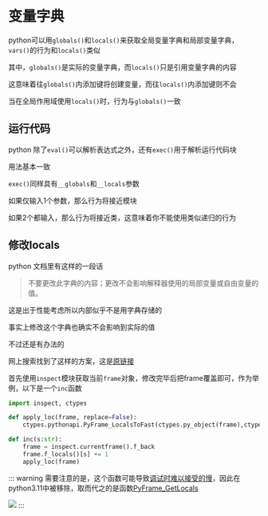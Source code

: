 # 变量字典

python可以用`globals()`和`locals()`来获取全局变量字典和局部变量字典，`vars()`的行为和`locals()`类似

其中，`globals()`是实际的变量字典，而`locals()`只是引用变量字典的内容

这意味着往`globals()`内添加键将创建变量，而往`locals()`内添加键则不会

当在全局作用域使用`locals()`时，行为与`globals()`一致

## 运行代码

python 除了`eval()`可以解析表达式之外，还有`exec()`用于解析运行代码块

用法基本一致

`exec()`同样具有`__globals`和`__locals`参数

如果仅输入1个参数，那么行为将接近模块

如果2个都输入，那么行为将接近类，这意味着你不能使用类似递归的行为

## 修改locals

python 文档里有这样的一段话

> 不要更改此字典的内容；更改不会影响解释器使用的局部变量或自由变量的值。

这是出于性能考虑所以内部似乎不是用字典存储的

事实上修改这个字典也确实不会影响到实际的值

不过还是有办法的

网上搜索找到了这样的方案，这是[原链接](https://pydev.blogspot.com/2014/02/changing-locals-of-frame-frameflocals.html)

首先使用`inspect`模块获取当前`frame`对象，修改完毕后把frame覆盖即可，作为举例，以下是一个`inc`函数

```py
import inspect, ctypes

def apply_loc(frame, replace=False):
    ctypes.pythonapi.PyFrame_LocalsToFast(ctypes.py_object(frame),ctypes.c_int(1 if replace else 0))

def inc(s:str):
    frame = inspect.currentframe().f_back
    frame.f_locals()[s] += 1
    apply_loc(frame)
```

::: warning
需要注意的是，这个函数可能导致[调试时难以接受的慢](https://github.com/python/cpython/issues/86363)，因此在python3.11中被移除，取而代之的是函数[PyFrame_GetLocals](https://docs.python.org/3/c-api/frame.html#c.PyFrame_GetLocals)

![](https://s2.loli.net/2023/03/24/kl1eavHSGmfqX5w.png)
:::

